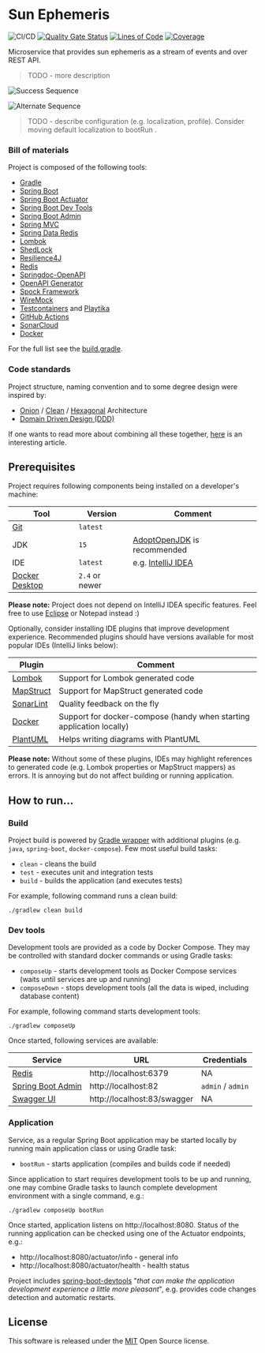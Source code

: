 Sun Ephemeris
=============

![CI/CD](https://github.com/mwierzchowski/sun-ephemeris/workflows/CI/CD/badge.svg)
[![Quality Gate Status](https://sonarcloud.io/api/project_badges/measure?project=mwierzchowski_sun-ephemeris&metric=alert_status)](https://sonarcloud.io/dashboard?id=mwierzchowski_sun-ephemeris)
[![Lines of Code](https://sonarcloud.io/api/project_badges/measure?project=mwierzchowski_sun-ephemeris&metric=ncloc)](https://sonarcloud.io/dashboard?id=mwierzchowski_sun-ephemeris)
[![Coverage](https://sonarcloud.io/api/project_badges/measure?project=mwierzchowski_sun-ephemeris&metric=coverage)](https://sonarcloud.io/dashboard?id=mwierzchowski_sun-ephemeris)

Microservice that provides sun ephemeris as a stream of events and over REST API.

> TODO - more description

![Success Sequence](http://www.plantuml.com/plantuml/proxy?cache=no&src=https://raw.github.com/mwierzchowski/sun-ephemeris/master/etc/seq-success.puml)

![Alternate Sequence](http://www.plantuml.com/plantuml/proxy?cache=no&src=https://raw.github.com/mwierzchowski/sun-ephemeris/master/etc/seq-alternate.puml)

> TODO - describe configuration (e.g. localization, profile). Consider moving default localization to bootRun .

### Bill of materials
Project is composed of the following tools:
- [Gradle](https://gradle.org)
- [Spring Boot](https://spring.io/projects/spring-boot)
- [Spring Boot Actuator](https://docs.spring.io/spring-boot/docs/current/reference/html/production-ready-features.html)
- [Spring Boot Dev Tools](https://docs.spring.io/spring-boot/docs/current/reference/html/using-spring-boot.html#using-boot-devtools)  
- [Spring Boot Admin](https://github.com/codecentric/spring-boot-admin)
- [Spring MVC](https://docs.spring.io/spring-framework/docs/current/reference/html/web.html)
- [Spring Data Redis](https://spring.io/projects/spring-data-redis)
- [Lombok](https://projectlombok.org)
- [ShedLock](https://github.com/lukas-krecan/ShedLock)
- [Resilience4J](https://github.com/resilience4j/resilience4j)
- [Redis](https://redislabs.com)
- [Springdoc-OpenAPI](https://springdoc.org)
- [OpenAPI Generator](https://github.com/OpenAPITools/openapi-generator)
- [Spock Framework](http://spockframework.org)
- [WireMock](http://wiremock.org)
- [Testcontainers](https://www.testcontainers.org) and [Playtika](https://github.com/Playtika/testcontainers-spring-boot)
- [GitHub Actions](https://github.com/features/actions)
- [SonarCloud](https://sonarcloud.io)
- [Docker](https://www.docker.com) 

For the full list see the [build.gradle](build.gradle).

### Code standards
Project structure, naming convention and to some degree design were inspired by:
- [Onion](https://www.codeguru.com/csharp/csharp/cs_misc/designtechniques/understanding-onion-architecture.html) / 
  [Clean](https://blog.cleancoder.com/uncle-bob/2012/08/13/the-clean-architecture.html) /
  [Hexagonal](https://en.wikipedia.org/wiki/Hexagonal_architecture_(software)) Architecture
- [Domain Driven Design (DDD)](https://en.wikipedia.org/wiki/Domain-driven_design)

If one wants to read more about combining all these together, 
[here](https://herbertograca.com/2017/11/16/explicit-architecture-01-ddd-hexagonal-onion-clean-cqrs-how-i-put-it-all-together/)
is an interesting article.
 
Prerequisites
-------------

Project requires following components being installed on a developer's machine:  

Tool                                                             | Version        | Comment
-----------------------------------------------------------------|----------------|----------------------------------------------------------------------------------------------------------
[Git](https://git-scm.com/)                                      | `latest`       |
JDK                                                              | `15`           | [AdoptOpenJDK](https://adoptopenjdk.net/archive.html?variant=openjdk14&jvmVariant=hotspot) is recommended
IDE                                                              | `latest`       | e.g. [IntelliJ IDEA](https://www.jetbrains.com/idea/)
[Docker Desktop](https://www.docker.com/products/docker-desktop) | `2.4` or newer |

**Please note:** Project does not depend on IntelliJ IDEA specific features. Feel free to use [Eclipse](https://www.eclipse.org)
or Notepad instead :)

Optionally, consider installing IDE plugins that improve development experience. Recommended plugins should have
versions available for most popular IDEs (IntelliJ links below):

Plugin                                                                     | Comment
---------------------------------------------------------------------------|----------------------------------------------------------------------
[Lombok](https://plugins.jetbrains.com/plugin/6317-lombok)                 | Support for Lombok generated code
[MapStruct](https://plugins.jetbrains.com/plugin/10036-mapstruct-support)  | Support for MapStruct generated code
[SonarLint](https://plugins.jetbrains.com/plugin/7973-sonarlint)           | Quality feedback on the fly 
[Docker](https://plugins.jetbrains.com/plugin/7724-docker)                 | Support for docker-compose (handy when starting application locally)
[PlantUML](https://plugins.jetbrains.com/plugin/7017-plantuml-integration) | Helps writing diagrams with PlantUML

**Please note:** Without some of these plugins, IDEs may highlight references to generated code (e.g. Lombok properties
or MapStruct mappers) as errors. It is annoying but do not affect building or running application.

How to run...
-------------

### Build

Project build is powered by [Gradle wrapper](https://gradle.org) with additional plugins (e.g. `java`, `spring-boot`,
`docker-compose`). Few most useful build tasks:
- `clean` - cleans the build
- `test` - executes unit and integration tests
- `build` - builds the application (and executes tests)

For example, following command runs a clean build:
```
./gradlew clean build 
```

### Dev tools

Development tools are provided as a code by Docker Compose. They may be controlled with standard docker commands
or using Gradle tasks:
- `composeUp` - starts development tools as Docker Compose services (waits until services are up and running)
- `composeDown` - stops development tools (all the data is wiped, including database content)

For example, following command starts development tools:
```
./gradlew composeUp 
```

Once started, following services are available:

Service                                                               | URL                         | Credentials
----------------------------------------------------------------------|-----------------------------|----------------------------
[Redis](https://redislabs.com)                                        | http://localhost:6379       | NA 
[Spring Boot Admin](https://github.com/codecentric/spring-boot-admin) | http://localhost:82         | `admin` / `admin`
[Swagger UI](https://swagger.io/tools/swagger-ui/)                    | http://localhost:83/swagger | NA 

### Application

Service, as a regular Spring Boot application may be started locally by running main application class or using Gradle
task:
- `bootRun` - starts application (compiles and builds code if needed)

Since application to start requires development tools to be up and running, one may combine Gradle tasks to launch
complete development environment with a single command, e.g.:
```
./gradlew composeUp bootRun 
```

Once started, application listens on http://localhost:8080. Status of the running application can be checked using one
of the Actuator endpoints, e.g.:
- http://localhost:8080/actuator/info - general info
- http://localhost:8080/actuator/health - health status

Project includes [spring-boot-devtools](https://docs.spring.io/spring-boot/docs/current/reference/html/using-spring-boot.html#using-boot-devtools)
"*that can make the application development experience a little more pleasant*", e.g. provides code changes detection
and automatic restarts.

License
-------
This software is released under the [MIT](LICENSE) Open Source license.
